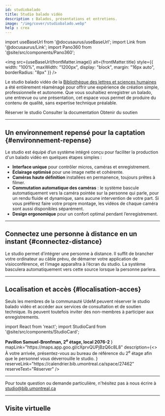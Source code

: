 ```yaml
---
id: studiobalado
title: Studio balado vidéo
description : Balados, présentations et entretiens.
image: "/img/cover/studiobalado.webp"
help : crea
---
```


import useBaseUrl from '@docusaurus/useBaseUrl';
import Link from '@docusaurus/Link';
import Pano360 from '@site/src/components/Pano360';


<img 
  src={useBaseUrl(frontMatter.image)} 
  alt={frontMatter.title} 
  style={{
    width: "100%",
    maxWidth: "1200px",
    display: "block",
    margin: "16px auto",
    borderRadius: "8px"
  }} 
/>

Le studio balado vidéo de la [Bibliothèque des lettres et sciences humaines](https://bib.umontreal.ca/espaces/#lsh) a été entièrement réaménagé pour offrir une expérience de création simple, professionnelle et autonome. Que vous souhaitiez enregistrer un balado, une entrevue ou une présentation, cet espace vous permet de produire du contenu de qualité, sans expertise technique préalable.

<Link to="#localisation-acces" className="button button--primary">
  Réserver le studio
</Link>
<Link to="/espaces/guide/studiob" className="button button--secondary">
  Consulter la documentation
</Link>
<Link to="https://outlook.office.com/book/studiobib@umontreal.ca/s/O1Um8iUY1kGYJYWEupBIzQ2?ismsaljsauthenabled" className="button button--secondary">
  Obtenir du soutien
</Link>

---

## Un environnement repensé pour la captation {#environnement-repense}

Le studio est équipé d’un système intégré conçu pour faciliter la production d'un balado vidéo en quelques étapes simples :

- **Interface unique** pour contrôler micros, caméras et enregistrement.
- **Éclairage optimisé** pour une image nette et cohérente.
- **Caméras haute définition** installées en permanence, toujours prêtes à filmer.
- **Commutation automatique des caméras** : le système bascule automatiquement vers la caméra pointée sur la personne qui parle, pour un rendu fluide et dynamique, sans aucune intervention de votre part. Si vous préférez faire votre propre montage, les vidéos de chaque caméra sont aussi disponibles séparément.
- **Design ergonomique** pour un confort optimal pendant l’enregistrement.

---

## Connectez une personne à distance en un instant {#connectez-distance}

Le studio permet d’intégrer une personne à distance. Il suffit de brancher votre ordinateur au câble prévu, de démarrer votre application de visioconférence, et l’image apparaîtra à l’écran du studio. La système basculera automatiquement vers cette source lorsque la personne parlera.

---

## Localisation et accès {#localisation-acces}

Seuls les membres de la communauté UdeM peuvent réserver le studio balado vidéo et accéder aux services de consultation et de soutien technique. Ils peuvent toutefois inviter des non-membres à participer aux enregistrements.

import React from 'react';
import StudioCard from '@site/src/components/StudioCard';

<div
  className="grid grid--3"
  style={{ display: "grid", gap: "1rem", gridTemplateColumns: "repeat(auto-fit, minmax(250px, 1fr))" }}
>
  <StudioCard
    title="Bibliothèque des lettres et sciences humaines (BLSH)"
    location={
    <><strong>Pavillon Samuel-Bronfman, 2<sup>e</sup> étage, local 2076-2
    </strong></>
  }
    mapLink="https://maps.app.goo.gl/cXprvQUPjBzQ6c8L8"
    description={<> À votre arrivée, présentez-vous au bureau de référence du 2<sup>e</sup> étage afin que le personnel vous déverrouille le studio.</>
    }
    reserveLink="https://calendrier.bib.umontreal.ca/space/27462"
    reserveText="Réserver"
  />
</div>

---

Pour toute question ou demande particulière, n'hésitez pas à nous écrire à studio@bib.umontreal.ca

---

## Visite virtuelle

<Pano360
  image="/img/pano/studiobalado.webp"
  legende="Vue en 360° du Studio balado"
  title="Studio balado"
  alt="Vue en 360° du Studio balado"
/>
